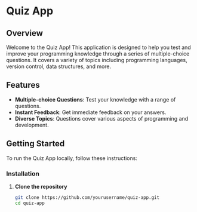 # Quiz App

## Overview

Welcome to the Quiz App! This application is designed to help you test and improve your programming knowledge through a series of multiple-choice questions. It covers a variety of topics including programming languages, version control, data structures, and more.

## Features

- **Multiple-choice Questions**: Test your knowledge with a range of questions.
- **Instant Feedback**: Get immediate feedback on your answers.
- **Diverse Topics**: Questions cover various aspects of programming and development.

## Getting Started

To run the Quiz App locally, follow these instructions:



### Installation

1. **Clone the repository**

   ```bash
   git clone https://github.com/yourusername/quiz-app.git
   cd quiz-app
